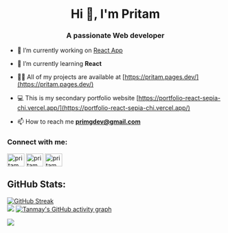 <h1 align="center">Hi 👋, I'm Pritam</h1>
<h3 align="center">A passionate Web developer</h3>



- 🔭 I’m currently working on [React App](https://github.com/PritamMaharjan86/Recipe-app)

- 🌱 I’m currently learning **React**

- 👨‍💻 All of my projects are available at [https://pritam.pages.dev/](https://pritam.pages.dev/)

- 💻 This is my secondary portfolio website [https://portfolio-react-sepia-chi.vercel.app/](https://portfolio-react-sepia-chi.vercel.app/)

- 📫 How to reach me **primgdev@gmail.com**

<h3 align="left">Connect with me:</h3>
<p align="left">
<a href="https://codepen.io/pritammaharjan86" target="blank"><img align="center" src="https://raw.githubusercontent.com/rahuldkjain/github-profile-readme-generator/master/src/images/icons/Social/codepen.svg" alt="pritammaharjan86" height="30" width="40" /></a>
<a href="https://linkedin.com/in/pritammaharjan" target="blank"><img align="center" src="https://raw.githubusercontent.com/rahuldkjain/github-profile-readme-generator/master/src/images/icons/Social/linked-in-alt.svg" alt="pritammaharjan" height="30" width="40" /></a>
<a href="https://stackoverflow.com/users/pritammaharjan86" target="blank"><img align="center" src="https://raw.githubusercontent.com/rahuldkjain/github-profile-readme-generator/master/src/images/icons/Social/stack-overflow.svg" alt="pritammaharjan86" height="30" width="40" /></a>
</p>

## GitHub Stats:
[![GitHub Streak](https://streak-stats.demolab.com?user=pritammaharjan86&theme=dark&card_width=1000)](https://git.io/streak-stats)<br/>
![](https://github-readme-stats.vercel.app/api/top-langs/?username=pritammaharjan86&theme=dark&hide_border=false&include_all_commits=true&count_private=true&layout=compact&card_width=1000)
[![Tanmay's GitHub activity graph](https://github-readme-activity-graph.vercel.app/graph?username=pritammaharjan86&theme=github-compact)](https://github.com/pritammaharjan86/github-readme-activity-graph)

[![](https://visitcount.itsvg.in/api?id=pritammaharjan86&icon=0&color=0)](https://visitcount.itsvg.in)
